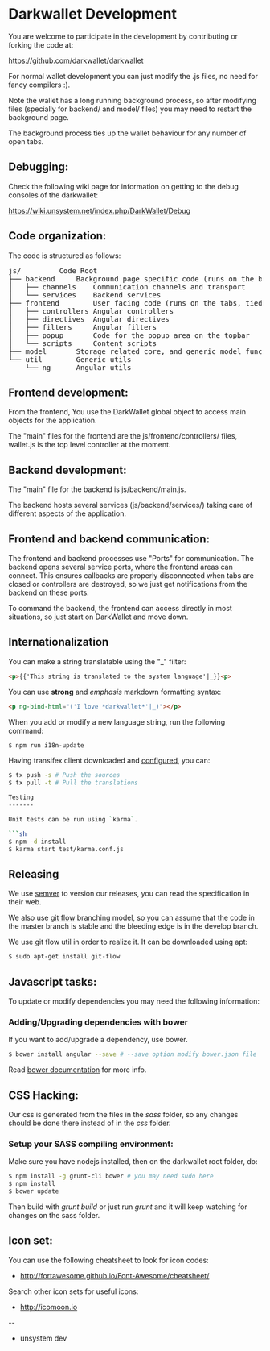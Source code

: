 Darkwallet Development
==========

You are welcome to participate in the development by contributing or forking the code at:

https://github.com/darkwallet/darkwallet

For normal wallet development you can just modify the .js files, no need for fancy compilers :).

Note the wallet has a long running background process, so after modifying files (specially for
backend/ and model/ files) you may need to restart the background page.

The background process ties up the wallet behaviour for any number of open tabs.

Debugging:
-----------
Check the following wiki page for information on getting to the debug consoles of the darkwallet:

 https://wiki.unsystem.net/index.php/DarkWallet/Debug

Code organization:
-----------

The code is structured as follows:

<pre>
js/			Code Root
├── backend		Background page specific code (runs on the background)
│   ├── channels	Communication channels and transport
│   └── services	Backend services
├── frontend		User facing code (runs on the tabs, tied to html, uses angular)
│   ├── controllers	Angular controllers
│   ├── directives	Angular directives
│   ├── filters		Angular filters
│   ├── popup		Code for the popup area on the topbar
│   └── scripts		Content scripts
├── model		Storage related core, and generic model functionality.
└── util		Generic utils
    └── ng		Angular utils
</pre>

Frontend development:
-----------
From the frontend, You use the DarkWallet global object to access main objects for the
application.

The "main" files for the frontend are the js/frontend/controllers/ files, wallet.js is the
top level controller at the moment.

Backend development:
-----------
The "main" file for the backend is js/backend/main.js.

The backend hosts several services (js/backend/services/) taking care of different aspects
of the application.

Frontend and backend communication:
-----------

The frontend and backend processes use "Ports" for communication. The backend opens several service
ports, where the frontend areas can connect. This ensures callbacks are properly disconnected when
tabs are closed or controllers are destroyed, so we just get notifications from the backend on these
ports.

To command the backend, the frontend can access directly in most situations, so just start on DarkWallet
and move down.

Internationalization
--------------------

You can make a string translatable using the "_" filter:

```html
<p>{{'This string is translated to the system language'|_}}<p>
```

You can use **strong** and *emphasis* markdown formatting syntax:

```html
<p ng-bind-html="('I love *darkwallet*'|_)"></p>
```

When you add or modify a new language string, run the following command:

```sh
$ npm run i18n-update
```

Having transifex client downloaded and [configured](http://docs.transifex.com/developer/client/setup#configuration), you can:

```sh
$ tx push -s # Push the sources
$ tx pull -t # Pull the translations

Testing
-------

Unit tests can be run using `karma`.

```sh
$ npm -d install
$ karma start test/karma.conf.js
```

Releasing
---------

We use [semver](http://semver.org) to version our releases, you can read
the specification in their web.

We also use [git flow](http://nvie.com/posts/a-successful-git-branching-model/)
branching model, so you can assume that the code in the master branch is stable
and the bleeding edge is in the develop branch.

We use git flow util in order to realize it. It can be downloaded using apt:

```sh
$ sudo apt-get install git-flow
```

Javascript tasks:
-----------

To update or modify dependencies you may need the following information:

### Adding/Upgrading dependencies with bower
If you want to add/upgrade a dependency, use bower.

```bash
$ bower install angular --save # --save option modify bower.json file
```

Read [bower documentation](http://bower.io) for more info.


CSS Hacking:
-----------

Our css is generated from the files in the *sass* folder, so any changes should be done there instead of in the *css* folder.

### Setup your SASS compiling environment:

Make sure you have nodejs installed, then on the darkwallet root folder, do:

```sh
$ npm install -g grunt-cli bower # you may need sudo here
$ npm install
$ bower update

```

Then build with *grunt build* or just run *grunt* and it will keep watching for changes on the sass folder.

Icon set:
-----------

You can use the following cheatsheet to look for icon codes:

 - http://fortawesome.github.io/Font-Awesome/cheatsheet/

Search other icon sets for useful icons:

 - http://icomoon.io

--

 - unsystem dev
